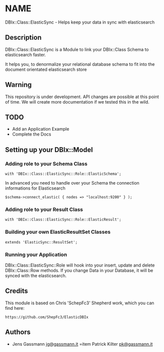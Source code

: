 # NAME

DBIx::Class::ElasticSync - Helps keep your data in sync with elasticsearch

## Description

DBIx::Class::ElasticSync is a Module to link your DBIx::Class Schema to elasticsearch faster.

It helps you, to denormalize your relational database schema to fit into the document orientated elasticsearch store

## Warning

This repository is under development. API changes are possible at this point of time. We will create more documentation if we tested this in the wild.

## TODO

- Add an Application Example
- Complete the Docs

## Setting up your DBIx::Model

### Adding role to your Schema Class

    with 'DBIx::Class::ElasticSync::Role::ElasticSchema';

In advanced you need to handle over your Schema the connection informations for Elasticsearch

    $schema->connect_elastic( { nodes => "localhost:9200" } );

### Adding role to your Result Class

    with 'DBIx::Class::ElasticSync::Role::ElasticResult';

### Building your own ElasticResultSet Classes

    extends 'ElasticSync::ResultSet';

### Running your Application

DBIx::Class::ElasticSync::Role will hook into your insert, update and delete DBIx::Class::Row methods. If you change Data in your Database, it will be synced with the elasticsearch.

## Credits

This module is based on Chris 'SchepFc3' Shepherd work, which you can find here:

    https://github.com/ShepFc3/ElasticDBIx

## Authors

- Jens Gassmann  <jg@gassmann.it>
=item Patrick Kilter <pk@gassmann.it>

